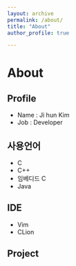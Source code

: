 ```yaml
---
layout: archive
permalink: /about/
title: "About"
author_profile: true

---
```


# About

## Profile
- Name : Ji hun Kim
- Job : Developer

## 사용언어
- C
- C++
- 임베디드 C
- Java

## IDE
- Vim
- CLion

## Project

